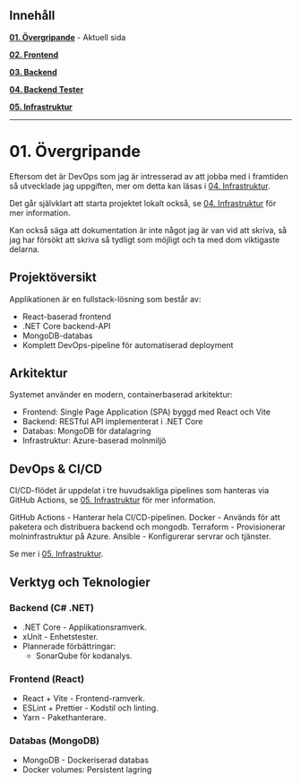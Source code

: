 ﻿
## Innehåll

**[01. Övergripande](01.%20Övergripande.md)** - Aktuell sida

**[02. Frontend](02.%20Frontend.md)**

**[03. Backend](03.%20Backend.md)**

**[04. Backend Tester](04.%20Backend%20Tester.md)**

**[05. Infrastruktur](05.%20Infrastruktur.md)**

---

# 01. Övergripande

Eftersom det är DevOps som jag är intresserad av att jobba med i framtiden så utvecklade jag uppgiften, mer om detta kan läsas i [04. Infrastruktur](04.%20Infrastruktur.md).

Det går självklart att starta projektet lokalt också, se [04. Infrastruktur](04.%20Infrastruktur.md) för mer information.

Kan också säga att dokumentation är inte något jag är van vid att skriva, så jag har försökt att skriva så tydligt  som möjligt och ta med dom viktigaste delarna.

## Projektöversikt
Applikationen är en fullstack-lösning som består av:

- React-baserad frontend
- .NET Core backend-API
- MongoDB-databas
- Komplett DevOps-pipeline för automatiserad deployment

## Arkitektur
Systemet använder en modern, containerbaserad arkitektur:

- Frontend: Single Page Application (SPA) byggd med React och Vite
- Backend: RESTful API implementerat i .NET Core
- Databas: MongoDB för datalagring
- Infrastruktur: Azure-baserad molnmiljö

## DevOps & CI/CD
CI/CD-flödet är uppdelat i tre huvudsakliga pipelines som hanteras via GitHub Actions, se [05. Infrastruktur](05.%20Infrastruktur.md) för mer information.

GitHub Actions - Hanterar hela CI/CD-pipelinen.
Docker - Används för att paketera och distribuera backend och mongodb.
Terraform - Provisionerar molninfrastruktur på Azure.
Ansible - Konfigurerar servrar och tjänster.

Se mer i [05. Infrastruktur](05.%20Infrastruktur.md).

## Verktyg och Teknologier

### Backend (C# .NET)
- .NET Core - Applikationsramverk.
- xUnit - Enhetstester.
- Plannerade förbättringar: 
  - SonarQube för kodanalys.

### Frontend (React)
- React + Vite - Frontend-ramverk.
- ESLint + Prettier - Kodstil och linting.
- Yarn - Pakethanterare.

### Databas (MongoDB)
- MongoDB - Dockeriserad databas
- Docker volumes: Persistent lagring
